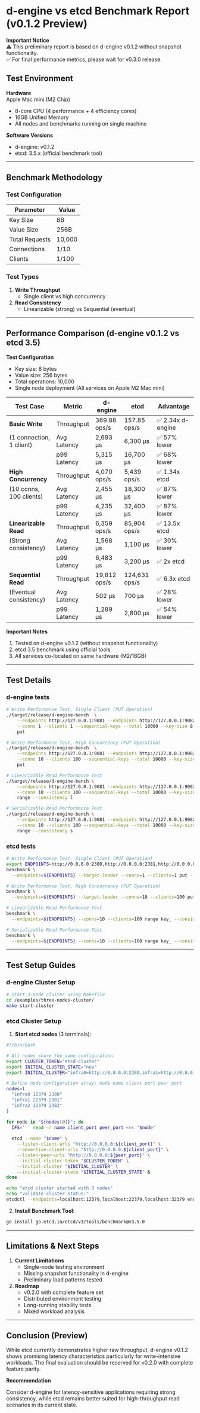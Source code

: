 # d-engine vs etcd Benchmark Report (v0.1.2 Preview)

**Important Notice**  
⚠️ This preliminary report is based on d-engine v0.1.2 without snapshot functionality.  
✅ For final performance metrics, please wait for v0.3.0 release.

## Test Environment
**Hardware**  
Apple Mac mini (M2 Chip)  
- 8-core CPU (4 performance + 4 efficiency cores)
- 16GB Unified Memory
- All nodes and benchmarks running on single machine

**Software Versions**  
- d-engine: v0.1.2
- etcd: 3.5.x (official benchmark tool)

---

## Benchmark Methodology

### Test Configuration
| Parameter       | Value  |
|-----------------|--------|
| Key Size        | 8B     |
| Value Size      | 256B   |
| Total Requests  | 10,000 |
| Connections     | 1/10   |
| Clients         | 1/100  |

### Test Types
1. **Write Throughput**  
   - Single client vs high concurrency
2. **Read Consistency**  
   - Linearizable (strong) vs Sequential (eventual)

---

## Performance Comparison (d-engine v0.1.2 vs etcd 3.5)

**Test Configuration**  
- Key size: 8 bytes
- Value size: 256 bytes
- Total operations: 10,000
- Single node deployment (All services on Apple M2 Mac mini)

| Test Case              | Metric          | d-engine         | etcd             | Advantage        |
|------------------------|-----------------|------------------|------------------|------------------|
| **Basic Write**        | Throughput      | 369.88 ops/s     | 157.85 ops/s     | ✅ 2.34x d-engine |
| (1 connection, 1 client)| Avg Latency     | 2,693 μs         | 6,300 μs         | ✅ 57% lower     |
|                        | p99 Latency     | 5,315 μs         | 16,700 μs        | ✅ 68% lower     |
| **High Concurrency**   | Throughput      | 4,070 ops/s      | 5,439 ops/s      | ✅ 1.34x etcd    |
| (10 conns, 100 clients)| Avg Latency     | 2,455 μs         | 18,300 μs        | ✅ 87% lower     |
|                        | p99 Latency     | 4,235 μs         | 32,400 μs        | ✅ 87% lower     |
| **Linearizable Read**  | Throughput      | 6,359 ops/s      | 85,904 ops/s     | ✅ 13.5x etcd    |
| (Strong consistency)   | Avg Latency     | 1,568 μs         | 1,100 μs         | ✅ 30% lower     |
|                        | p99 Latency     | 6,483 μs         | 3,200 μs         | ✅ 2x etcd       |
| **Sequential Read**    | Throughput      | 19,812 ops/s     | 124,631 ops/s    | ✅ 6.3x etcd     |
| (Eventual consistency) | Avg Latency     | 502 μs           | 700 μs           | ✅ 28% lower     |
|                        | p99 Latency     | 1,289 μs         | 2,800 μs         | ✅ 54% lower     |

**Important Notes**  
1. Tested on d-engine v0.1.2 (without snapshot functionality)
2. etcd 3.5 benchmark using official tools
3. All services co-located on same hardware (M2/16GB)

---

## Test Details

### d-engine tests
```bash
# Write Performance Test, Single Client (PUT Operation)
./target/release/d-engine-bench  \
    --endpoints http://127.0.0.1:9081 --endpoints http://127.0.0.1:9082 --endpoints http://127.0.0.1:9083 \
    --conns 1 --clients 1 --sequential-keys --total 10000 --key-size 8 --value-size 256 \
    put

# Write Performance Test, High Concurrency (PUT Operation)
./target/release/d-engine-bench  \
    --endpoints http://127.0.0.1:9081 --endpoints http://127.0.0.1:9082 --endpoints http://127.0.0.1:9083 \
    --conns 10 --clients 100 --sequential-keys --total 10000 --key-size 8 --value-size 256 \
    put

# Linearizable Read Performance Test
./target/release/d-engine-bench \
    --endpoints http://127.0.0.1:9081 --endpoints http://127.0.0.1:9082 --endpoints http://127.0.0.1:9083 \
    --conns 10 --clients 100 --sequential-keys --total 10000 --key-size 8 \
    range --consistency l

# Serializable Read Performance Test
./target/release/d-engine-bench \
    --endpoints http://127.0.0.1:9081 --endpoints http://127.0.0.1:9082 --endpoints http://127.0.0.1:9083 \
    --conns 10 --clients 100 --sequential-keys --total 10000 --key-size 8 \
    range --consistency s
```

### etcd tests
```bash
# Write Performance Test, Single Client (PUT Operation)
export ENDPOINTS=http://0.0.0.0:2380,http://0.0.0.0:2381,http://0.0.0.0:2382
benchmark \
  --endpoints=${ENDPOINTS} --target-leader --conns=1 --clients=1 put --key-size=8 --sequential-keys --total=10000 --val-size=256

# Write Performance Test, High Concurrency (PUT Operation)
benchmark \
  --endpoints=${ENDPOINTS} --target-leader --conns=10 --clients=100 put --key-size=8 --sequential-keys --total=10000 --val-size=256

# Linearizable Read Performance Test
benchmark \
  --endpoints=${ENDPOINTS} --conns=10 --clients=100 range key_ --consistency=l --total=10000 

# Serializable Read Performance Test
benchmark \
  --endpoints=${ENDPOINTS} --conns=10 --clients=100 range key_ --consistency=s --total=10000
```

---
## Test Setup Guides

### d-engine Cluster Setup

```bash
# Start 3-node cluster using Makefile
cd /examples/three-nodes-cluster/
make start-cluster
```

### etcd Cluster Setup

1. **Start etcd nodes** (3 terminals):

```bash
#!/bin/bash

# All nodes share the same configuration.
export CLUSTER_TOKEN="etcd-cluster"
export INITIAL_CLUSTER_STATE="new"
export INITIAL_CLUSTER="infra0=http://0.0.0.0:2380,infra1=http://0.0.0.0:2381,infra2=http://0.0.0.0:2382"

# Define node configuration array: node name client port peer port
nodes=(
  "infra0 12379 2380"
  "infra1 22379 2381" 
  "infra2 32379 2382"
)

for node in "${nodes[@]}"; do
  IFS=' ' read -r name client_port peer_port <<< "$node"
  
  etcd --name "$name" \
    --listen-client-urls "http://0.0.0.0:${client_port}" \
    --advertise-client-urls "http://0.0.0.0:${client_port}" \
    --listen-peer-urls "http://0.0.0.0:${peer_port}" \
    --initial-cluster-token "$CLUSTER_TOKEN" \
    --initial-cluster "$INITIAL_CLUSTER" \
    --initial-cluster-state "$INITIAL_CLUSTER_STATE" &
done

echo "etcd cluster started with 3 nodes"
echo "validate cluster status:"
etcdctl --endpoints=localhost:12379,localhost:22379,localhost:32379 endpoint status --write-out=table

```

2. **Install Benchmark Tool**:

```bash
go install go.etcd.io/etcd/v3/tools/benchmark@v3.5.0
```


---

## Limitations & Next Steps

1. **Current Limitations**
    - Single-node testing environment
    - Missing snapshot functionality in d-engine
    - Preliminary load patterns tested
2. **Roadmap**
    - v0.2.0 with complete feature set
    - Distributed environment testing
    - Long-running stability tests
    - Mixed workload analysis

---

## Conclusion (Preview)

While etcd currently demonstrates higher raw throughput, d-engine v0.1.2 shows promising latency characteristics particularly for write-intensive workloads. The final evaluation should be reserved for v0.2.0 with complete feature parity.

**Recommendation**

Consider d-engine for latency-sensitive applications requiring strong consistency, while etcd remains better suited for high-throughput read scenarios in its current state.